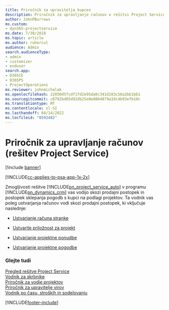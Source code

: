 ```yaml
---
title: Priročnik za upravitelja kupcev
description: Priročnik za upravljanje računov v rešitvi Project Service vas bo vodil skozi prodajni proces in proces sklepanja pogodb s kupci na podlagi projektov.
author: JohnPBurrows
ms.custom:
- dyn365-projectservice
ms.date: 7/30/2018
ms.topic: article
ms.author: ruhercul
audience: Admin
search.audienceType:
- admin
- customizer
- enduser
search.app:
- D365CE
- D365PS
- ProjectOperations
ms.reviewer: johnmichalak
ms.openlocfilehash: 22050d5fcdf1fd2e95da0c341d103c58a2bb1bb1
ms.sourcegitcommit: c0792bd65d92db25e0e8864879a19c4b93efb10c
ms.translationtype: MT
ms.contentlocale: sl-SI
ms.lasthandoff: 04/14/2022
ms.locfileid: "8592482"
---
```

# <a name="account-manager-guide-project-service"></a>Priročnik za upravljanje računov (rešitev Project Service)

[!include [banner](../includes/psa-now-project-operations.md)]

[!INCLUDE[cc-applies-to-psa-app-1x-2x](../includes/cc-applies-to-psa-app-1x-2x.md)]

Zmogljivosti rešitve [!INCLUDE[pn_project_service_auto](../includes/pn-project-service-auto.md)] v programu [!INCLUDE[pn_dynamics_crm](../includes/pn-dynamics-crm.md)] vas vodijo skozi prodajni postopek in postopek sklepanja pogodb s kupci na podlagi projektov. Ta vodnik vas poleg ustvarjanja računov vodi skozi prodajni postopek, ki vključuje naslednje:  
  
-   [Ustvarjanje računa stranke](../psa/create-customer-account.md)  
  
-   [Ustvarite priložnost za projekt](../psa/create-project-opportunity.md)  
  
-   [Ustvarjanje projektne ponudbe](../psa/create-project-quote.md)  
  
-   [Ustvarjanje projektne pogodbe](../psa/create-project-contract.md)  
  
  
### <a name="see-also"></a>Glejte tudi  
 [Pregled rešitve Project Service](../psa/overview.md)   
 [Vodnik za skrbnike](../psa/admin-guide.md)   
 [Priročnik za vodje projektov](../psa/project-manager-guide.md)   
 [Priročnik za upravitelje virov](../psa/resource-manager-guide.md)   
 [Vodnik po času, stroških in sodelovanju](../psa/time-expense-collaboration-guide.md)


[!INCLUDE[footer-include](../includes/footer-banner.md)]
